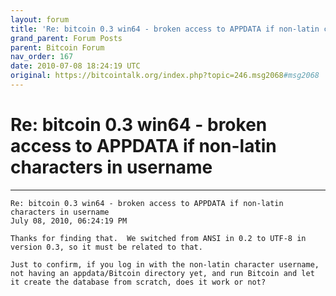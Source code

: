 ```yaml
---
layout: forum
title: 'Re: bitcoin 0.3 win64 - broken access to APPDATA if non-latin characters in username'
grand_parent: Forum Posts
parent: Bitcoin Forum
nav_order: 167
date: 2010-07-08 18:24:19 UTC
original: https://bitcointalk.org/index.php?topic=246.msg2068#msg2068
---
```


# Re: bitcoin 0.3 win64 - broken access to APPDATA if non-latin characters in username

---

```
Re: bitcoin 0.3 win64 - broken access to APPDATA if non-latin characters in username
July 08, 2010, 06:24:19 PM

Thanks for finding that.  We switched from ANSI in 0.2 to UTF-8 in version 0.3, so it must be related to that.

Just to confirm, if you log in with the non-latin character username, not having an appdata/Bitcoin directory yet, and run Bitcoin and let it create the database from scratch, does it work or not?
```
